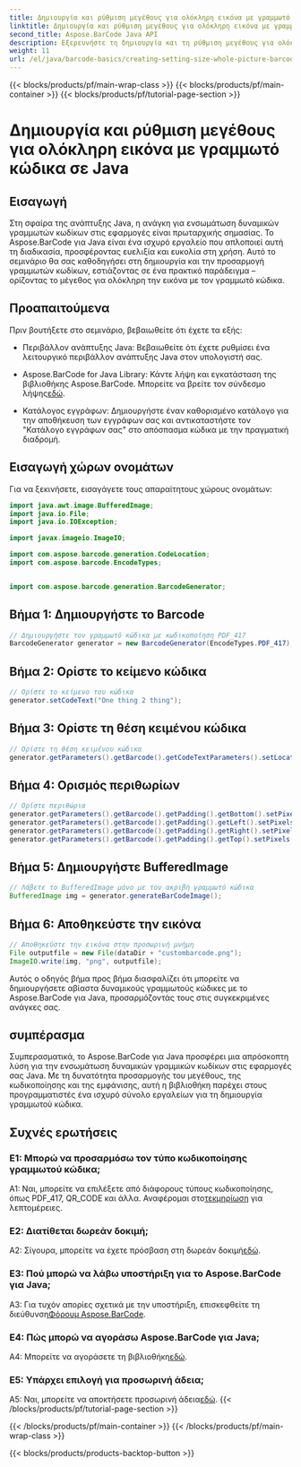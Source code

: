 ```yaml
---
title: Δημιουργία και ρύθμιση μεγέθους για ολόκληρη εικόνα με γραμμωτό κώδικα σε Java
linktitle: Δημιουργία και ρύθμιση μεγέθους για ολόκληρη εικόνα με γραμμωτό κώδικα
second_title: Aspose.BarCode Java API
description: Εξερευνήστε τη δημιουργία και τη ρύθμιση μεγέθους για ολόκληρη την εικόνα σε Java με το Aspose.BarCode. Προσαρμόστε το μέγεθος, την κωδικοποίηση και την εμφάνιση χωρίς κόπο.
weight: 11
url: /el/java/barcode-basics/creating-setting-size-whole-picture-barcode/
---
```


{{< blocks/products/pf/main-wrap-class >}}
{{< blocks/products/pf/main-container >}}
{{< blocks/products/pf/tutorial-page-section >}}

# Δημιουργία και ρύθμιση μεγέθους για ολόκληρη εικόνα με γραμμωτό κώδικα σε Java

## Εισαγωγή

Στη σφαίρα της ανάπτυξης Java, η ανάγκη για ενσωμάτωση δυναμικών γραμμωτών κωδίκων στις εφαρμογές είναι πρωταρχικής σημασίας. Το Aspose.BarCode για Java είναι ένα ισχυρό εργαλείο που απλοποιεί αυτή τη διαδικασία, προσφέροντας ευελιξία και ευκολία στη χρήση. Αυτό το σεμινάριο θα σας καθοδηγήσει στη δημιουργία και την προσαρμογή γραμμωτών κωδίκων, εστιάζοντας σε ένα πρακτικό παράδειγμα – ορίζοντας το μέγεθος για ολόκληρη την εικόνα με τον γραμμωτό κώδικα.

## Προαπαιτούμενα

Πριν βουτήξετε στο σεμινάριο, βεβαιωθείτε ότι έχετε τα εξής:

- Περιβάλλον ανάπτυξης Java: Βεβαιωθείτε ότι έχετε ρυθμίσει ένα λειτουργικό περιβάλλον ανάπτυξης Java στον υπολογιστή σας.

-  Aspose.BarCode for Java Library: Κάντε λήψη και εγκατάσταση της βιβλιοθήκης Aspose.BarCode. Μπορείτε να βρείτε τον σύνδεσμο λήψης[εδώ](https://releases.aspose.com/barcode/java/).

- Κατάλογος εγγράφων: Δημιουργήστε έναν καθορισμένο κατάλογο για την αποθήκευση των εγγράφων σας και αντικαταστήστε τον "Κατάλογο εγγράφων σας" στο απόσπασμα κώδικα με την πραγματική διαδρομή.

## Εισαγωγή χώρων ονομάτων

Για να ξεκινήσετε, εισαγάγετε τους απαραίτητους χώρους ονομάτων:

```java
import java.awt.image.BufferedImage;
import java.io.File;
import java.io.IOException;

import javax.imageio.ImageIO;

import com.aspose.barcode.generation.CodeLocation;
import com.aspose.barcode.EncodeTypes;


import com.aspose.barcode.generation.BarcodeGenerator;
```

## Βήμα 1: Δημιουργήστε το Barcode

```java
// Δημιουργήστε τον γραμμωτό κώδικα με κωδικοποίηση PDF_417
BarcodeGenerator generator = new BarcodeGenerator(EncodeTypes.PDF_417);
```

## Βήμα 2: Ορίστε το κείμενο κώδικα

```java
// Ορίστε το κείμενο του κώδικα
generator.setCodeText("One thing 2 thing");
```

## Βήμα 3: Ορίστε τη θέση κειμένου κώδικα

```java
// Ορίστε τη θέση κειμένου κώδικα
generator.getParameters().getBarcode().getCodeTextParameters().setLocation(CodeLocation.NONE);
```

## Βήμα 4: Ορισμός περιθωρίων

```java
// Ορίστε περιθώρια
generator.getParameters().getBarcode().getPadding().getBottom().setPixels(0);
generator.getParameters().getBarcode().getPadding().getLeft().setPixels(0);
generator.getParameters().getBarcode().getPadding().getRight().setPixels(0);
generator.getParameters().getBarcode().getPadding().getTop().setPixels(0);
```

## Βήμα 5: Δημιουργήστε BufferedImage

```java
// Λάβετε το BufferedImage μόνο με τον ακριβή γραμμωτό κώδικα
BufferedImage img = generator.generateBarCodeImage();
```

## Βήμα 6: Αποθηκεύστε την εικόνα

```java
// Αποθηκεύστε την εικόνα στην προσωρινή μνήμη
File outputfile = new File(dataDir + "custombarcode.png");
ImageIO.write(img, "png", outputfile);
```

Αυτός ο οδηγός βήμα προς βήμα διασφαλίζει ότι μπορείτε να δημιουργήσετε αβίαστα δυναμικούς γραμμωτούς κώδικες με το Aspose.BarCode για Java, προσαρμόζοντάς τους στις συγκεκριμένες ανάγκες σας.

## συμπέρασμα

Συμπερασματικά, το Aspose.BarCode για Java προσφέρει μια απρόσκοπτη λύση για την ενσωμάτωση δυναμικών γραμμικών κωδίκων στις εφαρμογές σας Java. Με τη δυνατότητα προσαρμογής του μεγέθους, της κωδικοποίησης και της εμφάνισης, αυτή η βιβλιοθήκη παρέχει στους προγραμματιστές ένα ισχυρό σύνολο εργαλείων για τη δημιουργία γραμμωτού κώδικα.

## Συχνές ερωτήσεις

### Ε1: Μπορώ να προσαρμόσω τον τύπο κωδικοποίησης γραμμωτού κώδικα;

 A1: Ναι, μπορείτε να επιλέξετε από διάφορους τύπους κωδικοποίησης, όπως PDF_417, QR_CODE και άλλα. Αναφέρομαι στο[τεκμηρίωση](https://reference.aspose.com/barcode/java/) για λεπτομέρειες.

### Ε2: Διατίθεται δωρεάν δοκιμή;

 A2: Σίγουρα, μπορείτε να έχετε πρόσβαση στη δωρεάν δοκιμή[εδώ](https://releases.aspose.com/).

### Ε3: Πού μπορώ να λάβω υποστήριξη για το Aspose.BarCode για Java;

 A3: Για τυχόν απορίες σχετικά με την υποστήριξη, επισκεφθείτε τη διεύθυνση[Φόρουμ Aspose.BarCode](https://forum.aspose.com/c/barcode/13).

### Ε4: Πώς μπορώ να αγοράσω Aspose.BarCode για Java;

 A4: Μπορείτε να αγοράσετε τη βιβλιοθήκη[εδώ](https://purchase.aspose.com/buy).

### Ε5: Υπάρχει επιλογή για προσωρινή άδεια;

 A5: Ναι, μπορείτε να αποκτήσετε προσωρινή άδεια[εδώ](https://purchase.aspose.com/temporary-license/).
{{< /blocks/products/pf/tutorial-page-section >}}

{{< /blocks/products/pf/main-container >}}
{{< /blocks/products/pf/main-wrap-class >}}

{{< blocks/products/products-backtop-button >}}

